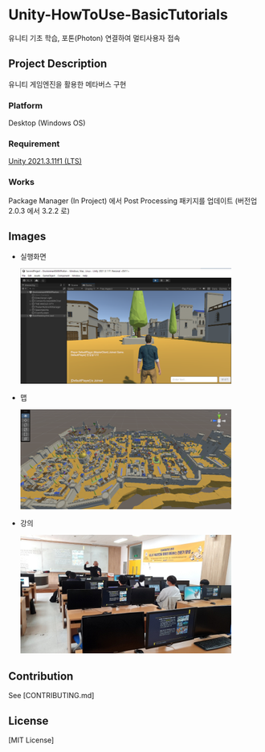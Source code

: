 # Unity-HowToUse-BasicTutorials
유니티 기초 학습, 포톤(Photon) 연결하여 멀티사용자 접속

## Project Description

유니티 게임엔진을 활용한 메타버스 구현

### Platform
  Desktop (Windows OS)
  
### Requirement

[Unity 2021.3.11f1 (LTS)](https://unity3d.com/unity/qa/lts-releases?version=2021.3)

### Works

Package Manager (In Project) 에서 Post Processing 패키지를 업데이트 (버전업 2.0.3 에서 3.2.2 로)

## Images

* 실행화면

    <img src="Docs/PhotonView.png" style="width:420px"></img>

* 맵

    <img src="Docs/Map-크로아티아듀브로브릭.png" style="width:420px"></img>
    
* 강의

    <img src="Docs/강의중사진.jpg" style="width:420px"></img>
    
## Contribution

See [CONTRIBUTING.md]

## License

[MIT License]

